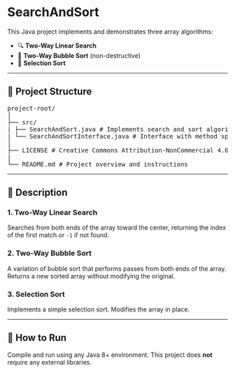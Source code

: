 # SearchAndSort

This Java project implements and demonstrates three array algorithms:

- 🔍 **Two-Way Linear Search**
- 🔁 **Two-Way Bubble Sort** (non-destructive)
- 🎁 **Selection Sort**

---

## 📁 Project Structure

<pre>
project-root/
│
├── src/
| ├── SearchAndSort.java # Implements search and sort algorithms with main() method
| └── SearchAndSortInterface.java # Interface with method specifications
│
├── LICENSE # Creative Commons Attribution-NonCommercial 4.0 International
|
└── README.md # Project overview and instructions
</pre>

---

## 📜 Description

### 1. Two-Way Linear Search  
Searches from both ends of the array toward the center, returning the index of the first match or `-1` if not found.

### 2. Two-Way Bubble Sort  
A variation of bubble sort that performs passes from both ends of the array. Returns a new sorted array without modifying the original.

### 3. Selection Sort
Implements a simple selection sort. Modifies the array in place.

---

## 🚀 How to Run

Compile and run using any Java 8+ environment. This project does **not** require any external libraries.

```bash
